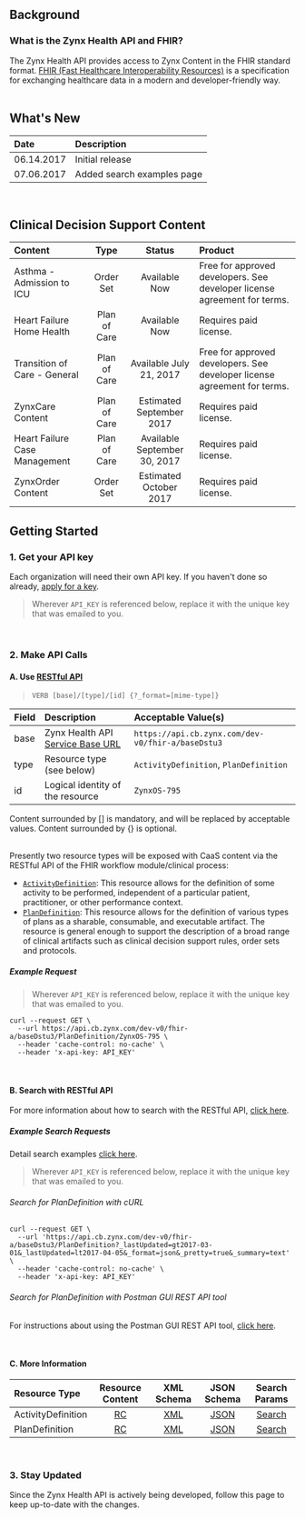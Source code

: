 ## Background

### What is the Zynx Health API and FHIR?
The Zynx Health API provides access to Zynx Content in the FHIR standard format.
[FHIR (Fast Healthcare Interoperability Resources)](http://hl7.org/fhir/summary.html) is a specification for exchanging healthcare data in a modern and developer-friendly way.
<br>
<br>
## What's New

| Date       | Description     |
| :--------- | :-------------- |
| 06.14.2017 | Initial release |
| 07.06.2017 | Added search examples page |
<br>

## Clinical Decision Support Content
**Content**|**Type**|**Status**|**Product**
:-----|:-----:|:-----:|:-----
Asthma - Admission to ICU|Order Set|Available Now|Free for approved developers. See developer license agreement for terms.
Heart Failure Home Health|Plan of Care|Available Now|Requires paid license.
Transition of Care - General|Plan of Care|Available July 21, 2017|Free for approved developers. See developer license agreement for terms.
ZynxCare Content|Plan of Care|Estimated September 2017|Requires paid license.
Heart Failure Case Management|Plan of Care|Available September 30, 2017|Requires paid license.
ZynxOrder Content|Order Set|Estimated October 2017|Requires paid license.

## Getting Started

### 1. Get your API key
Each organization will need their own API key. If you haven't done so already, [apply for a key](http://www.zynxhealth.com/news-resources/developer/#apply).
> Wherever `API_KEY` is referenced below, replace it with the unique key that was emailed to you.
<br>

### 2. Make API Calls

#### A. Use [RESTful API](http://hl7.org/fhir/http.html)

>```VERB [base]/[type]/[id] {?_format=[mime-type]}```

| Field | Description                              | Acceptable Value(s)                      |
| :---- | :--------------------------------------- | :--------------------------------------- |
| base  | Zynx Health API [Service Base URL](http://hl7.org/fhir/http.html#general) | `https://api.cb.zynx.com/dev-v0/fhir-a/baseDstu3` |
| type  | Resource type (see below)                | `ActivityDefinition`, `PlanDefinition`   |
| id    | Logical identity of the resource         | `ZynxOS-795`                             |

Content surrounded by [] is mandatory, and will be replaced by acceptable values.
Content surrounded by {} is optional.
<br>
<br>

Presently two resource types will be exposed with CaaS content via the RESTful API of the FHIR workflow module/clinical process:
 - [`ActivityDefinition`](http://hl7.org/fhir/activitydefinition.html): This resource allows for the definition of some activity to be performed, independent of a particular patient, practitioner, or other performance context.
 - [`PlanDefinition`](http://hl7.org/fhir/plandefinition.html): This resource allows for the definition of various types of plans as a sharable, consumable, and executable artifact. The resource is general enough to support the description of a broad range of clinical artifacts such as clinical decision support rules, order sets and protocols.

##### Example Request

> Wherever `API_KEY` is referenced below, replace it with the unique key that was emailed to you.

```
curl --request GET \
  --url https://api.cb.zynx.com/dev-v0/fhir-a/baseDstu3/PlanDefinition/ZynxOS-795 \
  --header 'cache-control: no-cache' \
  --header 'x-api-key: API_KEY'
```
<br>

#### B. Search with RESTful API
For more information about how to search with the RESTful API, [click here](https://www.hl7.org/fhir/search.html).

##### Example Search Requests
Detail search examples [click here](./search-examples.md).

> Wherever `API_KEY` is referenced below, replace it with the unique key that was emailed to you.

###### Search for PlanDefinition with cURL
```
curl --request GET \
  --url 'https://api.cb.zynx.com/dev-v0/fhir-a/baseDstu3/PlanDefinition?_lastUpdated=gt2017-03-01&_lastUpdated=lt2017-04-05&_format=json&_pretty=true&_summary=text' \
  --header 'cache-control: no-cache' \
  --header 'x-api-key: API_KEY'
```

###### Search for PlanDefinition with Postman GUI REST API tool
For instructions about using the Postman GUI REST API tool, [click here](./gui-api-request.md).

<br>

#### C. More Information
| Resource Type      |             Resource Content             |                XML Schema                |               JSON Schema                |              Search Params               |
| :----------------- | :--------------------------------------: | :--------------------------------------: | :--------------------------------------: | :--------------------------------------: |
| ActivityDefinition | [RC](http://hl7.org/fhir/activitydefinition.html#resource) | [XML](http://hl7.org/fhir/activitydefinition.xsd) | [JSON](http://hl7.org/fhir/ActivityDefinition.schema.json) | [Search](http://hl7.org/fhir/activitydefinition.html#search) |
| PlanDefinition     | [RC](http://hl7.org/fhir/plandefinition.html#resource) | [XML](http://hl7.org/fhir/plandefinition.xsd) | [JSON](http://hl7.org/fhir/PlanDefinition.schema.json) | [Search](http://hl7.org/fhir/plandefinition.html#search) |
<br>

### 3. Stay Updated
Since the Zynx Health API is actively being developed, follow this page to keep up-to-date with the changes.
